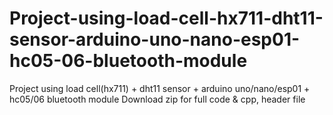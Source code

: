 # Project-using-load-cell-hx711-dht11-sensor-arduino-uno-nano-esp01-hc05-06-bluetooth-module
Project using load cell(hx711)  + dht11 sensor + arduino uno/nano/esp01 + hc05/06 bluetooth module
Download zip for full code & cpp, header file
